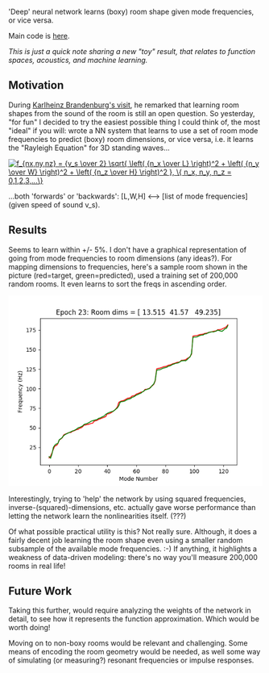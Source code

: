 
'Deep' neural network learns (boxy) room shape given mode frequencies, or vice versa.

Main code is [here](https://github.com/drscotthawley/room-shape).

*This is just a quick note sharing a new "toy" result, that relates to function spaces, acoustics, and machine learning.*

## Motivation
During [Karlheinz Brandenburg's visit](http://www.belmont.edu/burs/), he remarked that learning room shapes from the sound of the room is still an open question. So yesterday, "for fun" I decided to try the easiest possible thing I could think of, the most "ideal" if you will:  wrote a NN system that learns to use a set of room mode frequencies to predict (boxy) room dimensions, or vice versa, i.e. it learns the "Rayleigh Equation" for 3D standing waves... 

<a href="https://www.codecogs.com/eqnedit.php?latex=f_{nx,ny,nz}&space;=&space;{v_s&space;\over&space;2}&space;\sqrt{&space;\left(&space;{n_x&space;\over&space;L}&space;\right)^2&space;&plus;&space;\left(&space;{n_y&space;\over&space;W}&space;\right)^2&space;&plus;&space;\left(&space;{n_z&space;\over&space;H}&space;\right)^2&space;},&space;\{&space;n_x,&space;n_y,&space;n_z&space;=&space;0,1,2,3,...\}" target="_blank"><img src="https://latex.codecogs.com/gif.latex?f_{nx,ny,nz}&space;=&space;{v_s&space;\over&space;2}&space;\sqrt{&space;\left(&space;{n_x&space;\over&space;L}&space;\right)^2&space;&plus;&space;\left(&space;{n_y&space;\over&space;W}&space;\right)^2&space;&plus;&space;\left(&space;{n_z&space;\over&space;H}&space;\right)^2&space;},&space;\{&space;n_x,&space;n_y,&space;n_z&space;=&space;0,1,2,3,...\}" title="f_{nx,ny,nz} = {v_s \over 2} \sqrt{ \left( {n_x \over L} \right)^2 + \left( {n_y \over W} \right)^2 + \left( {n_z \over H} \right)^2 }, \{ n_x, n_y, n_z = 0,1,2,3,...\}" /></a>

...both 'forwards' or 'backwards':  [L,W,H] <--> [list of mode frequencies]  (given speed of sound v_s).


## Results
Seems to learn within +/- 5%.  I don't have a graphical representation of going from mode frequencies to room dimensions (any ideas?).  For mapping dimensions to frequencies, here's a sample room shown in the picture (red=target, green=predicted), used a training set of 200,000 random rooms.  It even learns to sort the freqs in ascending order.

![Sample plot of mode freqs](https://raw.githubusercontent.com/drscotthawley/room-shape/master/sample_mode_plot.png)

Interestingly, trying to 'help' the network by using squared frequencies, inverse-(squared)-dimensions, etc. actually gave worse performance than letting the network learn the nonlinearities itself. (???)


Of what possible practical utility is this? Not really sure. Although, it does a fairly decent job learning the room shape even using a smaller random subsample of the available mode frequencies. :-)  If anything, it highlights a weakness of data-driven modeling: there's no way you'll measure 200,000 rooms in real life!


## Future Work
Taking this further, would require analyzing the weights of the network in detail, to see how it represents the function approximation.  Which would be worth doing!

Moving on to non-boxy rooms would be relevant and challenging.  Some means of encoding the room geometry would be needed, as well some way of simulating (or measuring?) resonant frequencies or impulse responses.
